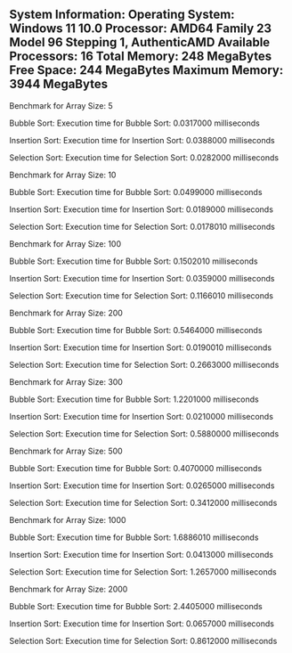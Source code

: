 System Information:
Operating System: Windows 11 10.0
Processor: AMD64 Family 23 Model 96 Stepping 1, AuthenticAMD
Available Processors: 16
Total Memory: 248 MegaBytes
Free Space: 244 MegaBytes
Maximum Memory: 3944 MegaBytes
-----------------------------

Benchmark for Array Size: 5

Bubble Sort:
Execution time for Bubble Sort: 0.0317000 milliseconds

Insertion Sort:
Execution time for Insertion Sort: 0.0388000 milliseconds

Selection Sort:
Execution time for Selection Sort: 0.0282000 milliseconds

Benchmark for Array Size: 10

Bubble Sort:
Execution time for Bubble Sort: 0.0499000 milliseconds

Insertion Sort:
Execution time for Insertion Sort: 0.0189000 milliseconds

Selection Sort:
Execution time for Selection Sort: 0.0178010 milliseconds

Benchmark for Array Size: 100

Bubble Sort:
Execution time for Bubble Sort: 0.1502010 milliseconds

Insertion Sort:
Execution time for Insertion Sort: 0.0359000 milliseconds

Selection Sort:
Execution time for Selection Sort: 0.1166010 milliseconds

Benchmark for Array Size: 200

Bubble Sort:
Execution time for Bubble Sort: 0.5464000 milliseconds

Insertion Sort:
Execution time for Insertion Sort: 0.0190010 milliseconds

Selection Sort:
Execution time for Selection Sort: 0.2663000 milliseconds

Benchmark for Array Size: 300

Bubble Sort:
Execution time for Bubble Sort: 1.2201000 milliseconds

Insertion Sort:
Execution time for Insertion Sort: 0.0210000 milliseconds

Selection Sort:
Execution time for Selection Sort: 0.5880000 milliseconds

Benchmark for Array Size: 500

Bubble Sort:
Execution time for Bubble Sort: 0.4070000 milliseconds

Insertion Sort:
Execution time for Insertion Sort: 0.0265000 milliseconds

Selection Sort:
Execution time for Selection Sort: 0.3412000 milliseconds

Benchmark for Array Size: 1000

Bubble Sort:
Execution time for Bubble Sort: 1.6886010 milliseconds

Insertion Sort:
Execution time for Insertion Sort: 0.0413000 milliseconds

Selection Sort:
Execution time for Selection Sort: 1.2657000 milliseconds

Benchmark for Array Size: 2000

Bubble Sort:
Execution time for Bubble Sort: 2.4405000 milliseconds

Insertion Sort:
Execution time for Insertion Sort: 0.0657000 milliseconds

Selection Sort:
Execution time for Selection Sort: 0.8612000 milliseconds
